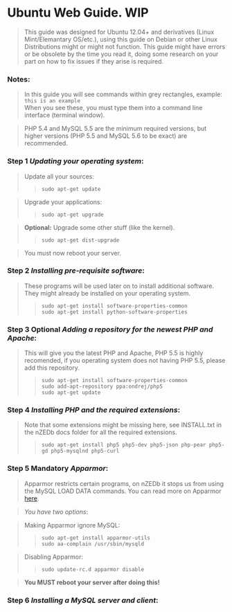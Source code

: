 Ubuntu Web Guide. **WIP**
============
>This guide was designed for Ubuntu 12.04+ and derivatives (Linux Mint/Elemantary OS/etc.), using this guide on Debian or other Linux Distributions might or might not function. This guide might have errors or be obsolete by the time you read it, doing some research on your part on how to fix issues if they arise is required.

### Notes:
>In this guide you will see commands within grey rectangles, example:
`this is an example`  
When you see these, you must type them into a command line interface (terminal window).

> PHP 5.4 and MySQL 5.5 are the minimum required versions, 
but higher versions (PHP 5.5 and MySQL 5.6 to be exact) are recommended.

### Step 1 *Updating your operating system*:
>Update all your sources:
>>`sudo apt-get update`

>Upgrade your applications:
>>`sudo apt-get upgrade`

>**Optional:** Upgrade some other stuff (like the kernel).
>>`sudo apt-get dist-upgrade`

>You must now reboot your server.

### Step 2 *Installing pre-requisite software*:
>These programs will be used later on to install additional software.  
They might already be installed on your operating system.  
>>`sudo apt-get install software-properties-common`  
`sudo apt-get install python-software-properties`

### Step 3 **Optional** *Adding a repository for the newest PHP and Apache*:
>This will give you the latest PHP and Apache, PHP 5.5 is highly recomended, 
if you operating system does not having PHP 5.5, please add this repository.
>>`sudo apt-get install software-properties-common`  
`sudo add-apt-repository ppa:ondrej/php5`  
`sudo apt-get update`

### Step 4 *Installing PHP and the required extensions*:
> Note that some extensions might be missing here, 
see INSTALL.txt in the nZEDb docs folder for all the required extensions.  
>>`sudo apt-get install php5 php5-dev php5-json php-pear php5-gd php5-mysqlnd php5-curl`

### Step 5 **Mandatory** *Apparmor*:
>Apparmor restricts certain programs, on nZEDb it stops us from using the 
MySQL LOAD DATA commands. 
You can read more on Apparmor [here](http://en.wikipedia.org/wiki/AppArmor).

>*You have two options*:  

>Making Apparmor ignore MySQL:
>>`sudo apt-get install apparmor-utils`  
`sudo aa-complain /usr/sbin/mysqld`

>Disabling Apparmor:
>>`sudo update-rc.d apparmor disable`

>**You MUST reboot your server after doing this!**

### Step 6 *Installing a MySQL server and client*:

